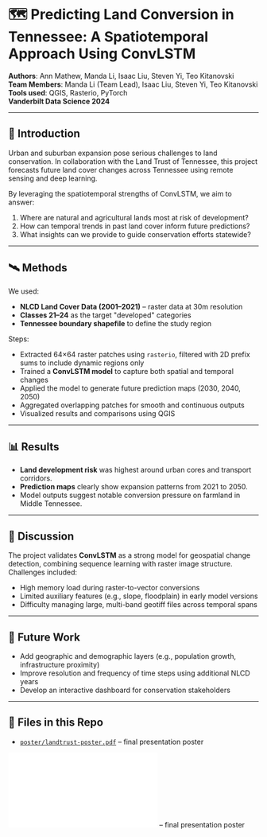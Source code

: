 # 🗺️ Predicting Land Conversion in Tennessee: A Spatiotemporal Approach Using ConvLSTM

**Authors**: Ann Mathew, Manda Li, Isaac Liu, Steven Yi, Teo Kitanovski   
**Team Members**: Manda Li (Team Lead), Isaac Liu, Steven Yi, Teo Kitanovski  
**Tools used**: QGIS, Rasterio, PyTorch  
**Vanderbilt Data Science 2024**

---

## 📌 Introduction

Urban and suburban expansion pose serious challenges to land conservation. In collaboration with the Land Trust of Tennessee, this project forecasts future land cover changes across Tennessee using remote sensing and deep learning.

By leveraging the spatiotemporal strengths of ConvLSTM, we aim to answer:
1. Where are natural and agricultural lands most at risk of development?
2. How can temporal trends in past land cover inform future predictions?
3. What insights can we provide to guide conservation efforts statewide?

---

## 🛰️ Methods

We used:
- **NLCD Land Cover Data (2001–2021)** – raster data at 30m resolution  
- **Classes 21–24** as the target "developed" categories  
- **Tennessee boundary shapefile** to define the study region

Steps:
- Extracted 64×64 raster patches using `rasterio`, filtered with 2D prefix sums to include dynamic regions only  
- Trained a **ConvLSTM model** to capture both spatial and temporal changes  
- Applied the model to generate future prediction maps (2030, 2040, 2050)  
- Aggregated overlapping patches for smooth and continuous outputs  
- Visualized results and comparisons using QGIS

---

## 📊 Results

- **Land development risk** was highest around urban cores and transport corridors.
- **Prediction maps** clearly show expansion patterns from 2021 to 2050.
- Model outputs suggest notable conversion pressure on farmland in Middle Tennessee.

---

## 💬 Discussion

The project validates **ConvLSTM** as a strong model for geospatial change detection, combining sequence learning with raster image structure. Challenges included:
- High memory load during raster-to-vector conversions  
- Limited auxiliary features (e.g., slope, floodplain) in early model versions  
- Difficulty managing large, multi-band geotiff files across temporal spans

---

## 🌱 Future Work

- Add geographic and demographic layers (e.g., population growth, infrastructure proximity)  
- Improve resolution and frequency of time steps using additional NLCD years  
- Develop an interactive dashboard for conservation stakeholders

---

## 📂 Files in this Repo

- [`poster/landtrust-poster.pdf`](poster/landtrust-poster.pdf) – final presentation poster

![`poster/landtrust-poster.pdf`](poster/landtrust-poster.pdf) – final presentation poster
